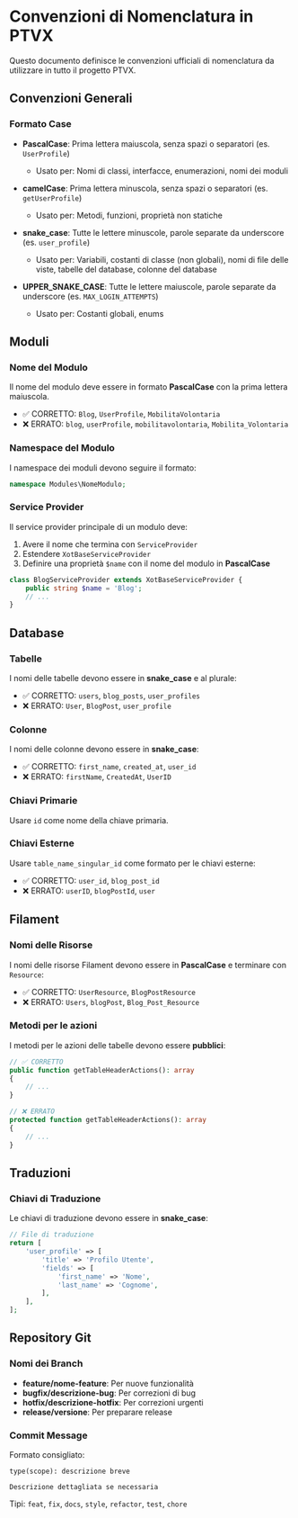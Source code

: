 # Convenzioni di Nomenclatura in PTVX

Questo documento definisce le convenzioni ufficiali di nomenclatura da utilizzare in tutto il progetto PTVX.

## Convenzioni Generali

### Formato Case

- **PascalCase**: Prima lettera maiuscola, senza spazi o separatori (es. `UserProfile`)
  - Usato per: Nomi di classi, interfacce, enumerazioni, nomi dei moduli
  
- **camelCase**: Prima lettera minuscola, senza spazi o separatori (es. `getUserProfile`)
  - Usato per: Metodi, funzioni, proprietà non statiche
  
- **snake_case**: Tutte le lettere minuscole, parole separate da underscore (es. `user_profile`)
  - Usato per: Variabili, costanti di classe (non globali), nomi di file delle viste, tabelle del database, colonne del database
  
- **UPPER_SNAKE_CASE**: Tutte le lettere maiuscole, parole separate da underscore (es. `MAX_LOGIN_ATTEMPTS`)
  - Usato per: Costanti globali, enums

## Moduli

### Nome del Modulo

Il nome del modulo deve essere in formato **PascalCase** con la prima lettera maiuscola.

- ✅ CORRETTO: `Blog`, `UserProfile`, `MobilitaVolontaria`
- ❌ ERRATO: `blog`, `userProfile`, `mobilitavolontaria`, `Mobilita_Volontaria`

### Namespace del Modulo

I namespace dei moduli devono seguire il formato:

```php
namespace Modules\NomeModulo;
```

### Service Provider

Il service provider principale di un modulo deve:

1. Avere il nome che termina con `ServiceProvider` 
2. Estendere `XotBaseServiceProvider`
3. Definire una proprietà `$name` con il nome del modulo in **PascalCase**

```php
class BlogServiceProvider extends XotBaseServiceProvider {
    public string $name = 'Blog';
    // ...
}
```

## Database

### Tabelle

I nomi delle tabelle devono essere in **snake_case** e al plurale:

- ✅ CORRETTO: `users`, `blog_posts`, `user_profiles`
- ❌ ERRATO: `User`, `BlogPost`, `user_profile`

### Colonne

I nomi delle colonne devono essere in **snake_case**:

- ✅ CORRETTO: `first_name`, `created_at`, `user_id`
- ❌ ERRATO: `firstName`, `CreatedAt`, `UserID`

### Chiavi Primarie

Usare `id` come nome della chiave primaria.

### Chiavi Esterne

Usare `table_name_singular_id` come formato per le chiavi esterne:

- ✅ CORRETTO: `user_id`, `blog_post_id`
- ❌ ERRATO: `userID`, `blogPostId`, `user`

## Filament

### Nomi delle Risorse

I nomi delle risorse Filament devono essere in **PascalCase** e terminare con `Resource`:

- ✅ CORRETTO: `UserResource`, `BlogPostResource`
- ❌ ERRATO: `Users`, `blogPost`, `Blog_Post_Resource`

### Metodi per le azioni

I metodi per le azioni delle tabelle devono essere **pubblici**:

```php
// ✅ CORRETTO
public function getTableHeaderActions(): array
{
    // ...
}

// ❌ ERRATO
protected function getTableHeaderActions(): array
{
    // ...
}
```

## Traduzioni

### Chiavi di Traduzione

Le chiavi di traduzione devono essere in **snake_case**:

```php
// File di traduzione
return [
    'user_profile' => [
        'title' => 'Profilo Utente',
        'fields' => [
            'first_name' => 'Nome',
            'last_name' => 'Cognome',
        ],
    ],
];
```

## Repository Git

### Nomi dei Branch

- **feature/nome-feature**: Per nuove funzionalità
- **bugfix/descrizione-bug**: Per correzioni di bug
- **hotfix/descrizione-hotfix**: Per correzioni urgenti
- **release/versione**: Per preparare release

### Commit Message

Formato consigliato:
```
type(scope): descrizione breve

Descrizione dettagliata se necessaria
```

Tipi: `feat`, `fix`, `docs`, `style`, `refactor`, `test`, `chore`
